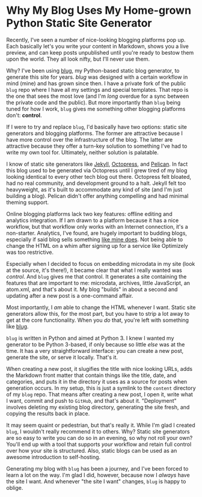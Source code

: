 # Why My Blog Uses My Home-grown Python Static Site Generator

Recently, I've seen a number of nice-looking blogging platforms pop up. Each
basically let's you write your content in Markdown, shows you a live preview,
and can keep posts unpublished until you're ready to bestow them upon the world.
They all look nifty, but I'll never use them. 

Why? I've been using [blug](http://www.github.com/jeffknupp/blug), my Python-based static blog generator, to generate 
this site for years. *blug* was designed with a certain workflow in mind (mine)
and has grown since then. I have a private fork of the public `blug` repo where I
have all my settings and special templates. That repo is the one that sees the
most love (and I'm *long* overdue for a sync between the private code and the
public). But more importantly than `blug` being tuned for how I work, `blug` gives
me something other blogging platforms don't: **control**.
<!--more-->
If I were to try and replace `blug`, I'd basically have two options: static site
generators and blogging platforms. The former are attractive because I have more
control over the infrastructure of the blog. The latter are attractive because
they offer a turn-key solution to something I've had to write my own tool for.
Ultimately, neither solution is palatable.

I know of static site generators like [Jekyll](http://jekyllrb.com/),
[Octopress](http://octopress.org/), and [Pelican](http://blog.getpelican.com/).
In fact this blog used to be generated via Octopress until I grew tired of my
blog looking identical to every other tech blog out there. Octopress felt
bloated, had no real community, and development ground to a halt. Jekyll felt
too heavyweight, as it's built to accommodate any kind of site (and I'm just
building a blog). Pelican didn't offer anything compelling and had minimal
theming support.

Online blogging platforms lack two key features: offline editing and analytics
integration. If I am drawn to a platform because it has a nice workflow, but
that workflow only works with an Internet connection, it's a non-starter.
Analytics, I've found, are hugely important to budding blogs, especially if said
blog sells something [like mine does](https://www.jeffknupp.com/writing-idiomatic-python-ebook).
Not being able to change the HTML on a whim after signing up for a service like
Optimizely was too restrictive.

Especially when I decided to focus on embedding microdata in my site (look at
the source, it's there!), it became clear that what I really wanted was *control*.
And `blug` gives me that control. It generates a site containing the features that
are important to me: microdata, archives, little JavaScript, an atom.xml, and
that's about it. My blog "builds" in about a second and updating after a new
post is a one-command affair.

Most importantly, I *am* able to change the HTML whenever I want. Static site
generators allow this, for the most part, but you have to strip a lot away to
get at the core functionality. When you *do* that, you're left with something
like [blug](http://www.github.com/jeffknupp/blug).

`blug` is written in Python and aimed at Python 3. I knew I wanted my generator to
be Python 3-based, if only because so little *else* was at the time. It has a
very straightforward interface: you can create a new post, generate the site, or
serve it locally. That's it. 

When creating a new post, it slugifies the title
with nice looking URLs, adds the Markdown front matter that contain things like
the title, date, and categories, and puts it in the directory it uses as a
source for posts when generation occurs. In my setup, this is just a symlink to
the `content` directory of my `blog` repo. That means after creating a new post,
I open it, write what I want, commit and push to `GitHub`, and that's about it.
"Deployment" involves deleting my existing blog directory, generating the site
fresh, and copying the results back in place. 

It may seem quaint or pedestrian, but that's really it. While I'm glad I created `blug`,
I wouldn't really recommend it to others. Why? Static site generators are so easy to
write you can do so in an evening, so why not roll your own? You'll end up with
a tool that supports *your* workflow and retain full control over how your site
is structured. Also, static blogs can be used as an awesome introduction to
self-hosting.

Generating my blog with `blug` has been a journey, and I've been forced to learn
a lot on the way. I'm glad I did, however, because now I *always* have the site I want.
And whenever "the site I want" changes, `blug` is happy to oblige.
